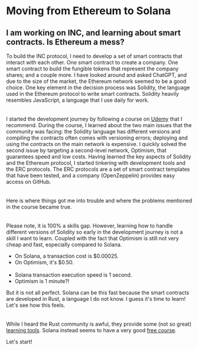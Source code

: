 # Moving from Ethereum to Solana

## I am working on INC, and learning about smart contracts. Is Ethereum a mess?

To build the INC protocol, I need to develop a set of smart contracts that interact with each other. One smart contract to create a company. One smart contract to build the fungible tokens that represent the company shares; and a couple more. I have looked around and asked ChatGPT, and due to the size of the market, the Ethereum network seemed to be a good choice. One key element in the decision process was Solidity, the language used in the Ethereum protocol to write smart contracts. Solidity heavily resembles JavaScript, a language that I use daily for work.
<br><br><br>
I started the development journey by following a course on [Udemy](https://www.udemy.com/course/ethereum-and-solidity-the-complete-developers-guide/) that I recommend. During the course, I learned about the two main issues that the community was facing: the Solidity language has different versions and compiling the contracts often comes with versioning errors; deploying and using the contracts on the main network is expensive. I quickly solved the second issue by targeting a second-level network, Optimism, that guarantees speed and low costs. Having learned the key aspects of Solidity and the Ethereum protocol, I started tinkering with development tools and the ERC protocols. The ERC protocols are a set of smart contract templates that have been tested, and a company (OpenZeppelin) provides easy access on GitHub.
<br><br><br>
Here is where things got me into trouble and where the problems mentioned in the course became true.
<br><br><br>
Please note, it is 100% a skills gap. However, learning how to handle different versions of Solidity so early in the development journey is not a skill I want to learn. Coupled with the fact that Optimism is still not very cheap and fast, especially compared to Solana.

- On Solana, a transaction cost is $0.00025.
- On Optimism, it's $0.50.
  <br><br>
- Solana transaction execution speed is 1 second.
- Optimism is 1 minute?!

But it is not all perfect. Solana can be this fast because the smart contracts are developed in Rust, a language I do not know.
I guess it's time to learn! Let's see how this feels.
<br><br><br>
While I heard the Rust community is awful, they provide some (not so great) [learning tools](https://www.rust-lang.org/learn).
Solana instead seems to have a very good [free course](https://solana.com/it/docs/intro/quick-start).

Let's start!
